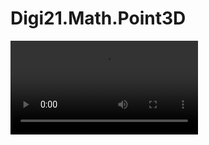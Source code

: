 # Digi21.Math.Point3D

<video controls>
    <source src="https://digi21.blob.core.windows.net/videos-ayuda/desarrollo/4.%20Digi21.Math.Point3D.mp4" type="video/mp4">
</video>

